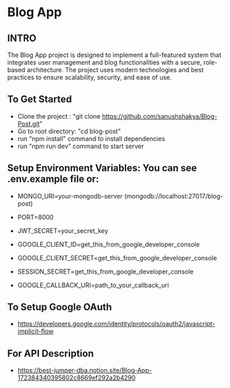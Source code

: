 # Blog App

## INTRO
The Blog App project is designed to implement a full-featured system that integrates user management and blog functionalities with a secure, role-based architecture. The project uses modern technologies and best practices to ensure scalability, security, and ease of use.

## To Get Started
- Clone the project : "git clone https://github.com/sanushshakya/Blog-Post.git"
- Go to root directory: "cd blog-post"
- run “npm install” command to install dependencies
- run “npm run dev” command to start server

## Setup Environment Variables: You can see .env.example file or:
- MONGO_URI=your-mongodb-server (mongodb://localhost:27017/blog-post)
- PORT=8000

- JWT_SECRET=your_secret_key

- GOOGLE_CLIENT_ID=get_this_from_google_developer_console
- GOOGLE_CLIENT_SECRET=get_this_from_google_developer_console
- SESSION_SECRET=get_this_from_google_developer_console
- GOOGLE_CALLBACK_URI=path_to_your_callback_uri

## To Setup Google OAuth
- https://developers.google.com/identity/protocols/oauth2/javascript-implicit-flow

## For API Description
- https://best-jumper-dba.notion.site/Blog-App-172384340395802c8669ef292a2b4290
